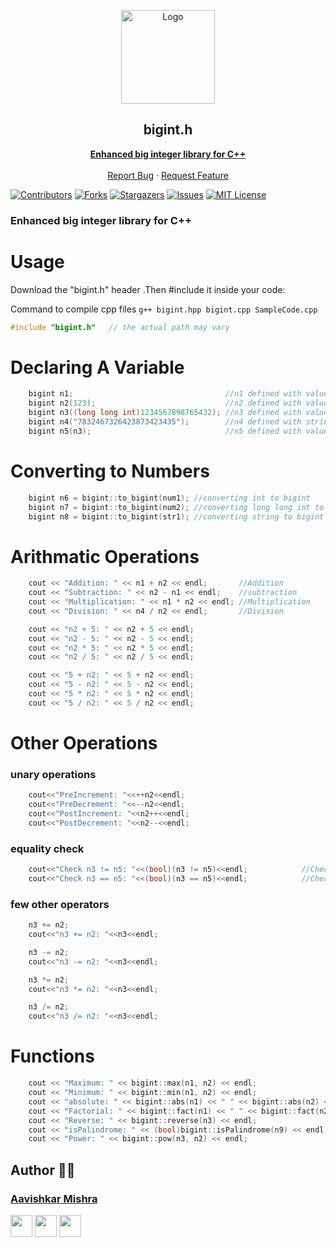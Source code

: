 <p align="center">
  <a href="https://github.com/aavishkarmishra/bigint.h">
    <img src="https://image.flaticon.com/icons/png/512/1159/1159283.png" alt="Logo" width="150">
  </a>

  <h2 align="center"><strong>bigint.h</strong></h2>
  <p align="center">
    <a href="https://github.com/aavishkarmishra/bigint.h/wiki"><strong>Enhanced big integer library for C++</strong></a>
    <br />
    <br />
    <a href="https://github.com/aavishkarmishra/bigint.h/issues">Report Bug</a>
    ·
    <a href="https://github.com/aavishkarmishra/bigint.h/issues">Request Feature</a>
  </p>
</p>

[![Contributors][contributors-shield]][contributors-url]
[![Forks][forks-shield]][forks-url]
[![Stargazers][stars-shield]][stars-url]
[![Issues][issues-shield]][issues-url]
[![MIT License][license-shield]][license-url]

### Enhanced big integer library for C++

# Usage

Download the "bigint.h" header .Then #include it inside your code:

Command to compile cpp files `g++ bigint.hpp bigint.cpp SampleCode.cpp `

```c++
#include "bigint.h"   // the actual path may vary

```

# Declaring A Variable

```c++
    bigint n1;                                  //n1 defined with value 0
    bigint n2(123);                             //n2 defined with value int value
    bigint n3((long long int)1234567898765432); //n3 defined with value long long int value
    bigint n4("7832467326423873423435");        //n4 defined with string value
    bigint n5(n3);                              //n5 defined with values of n3
```

# Converting to Numbers

```c++
    bigint n6 = bigint::to_bigint(num1); //converting int to bigint
    bigint n7 = bigint::to_bigint(num2); //converting long long int to bigint
    bigint n8 = bigint::to_bigint(str1); //converting string to bigint

```

# Arithmatic Operations

```c++
    cout << "Addition: " << n1 + n2 << endl;       //Addition
    cout << "Subtraction: " << n2 - n1 << endl;    //subtraction
    cout << "Multiplication: " << n1 * n2 << endl; //Multiplication
    cout << "Division: " << n4 / n2 << endl;       //Division

    cout << "n2 + 5: " << n2 + 5 << endl;
    cout << "n2 - 5: " << n2 - 5 << endl;
    cout << "n2 * 5: " << n2 * 5 << endl;
    cout << "n2 / 5: " << n2 / 5 << endl;

    cout << "5 + n2: " << 5 + n2 << endl;
    cout << "5 - n2: " << 5 - n2 << endl;
    cout << "5 * n2: " << 5 * n2 << endl;
    cout << "5 / n2: " << 5 / n2 << endl;
```

# Other Operations

### unary operations

```c++
    cout<<"PreIncrement: "<<++n2<<endl;
    cout<<"PreDecrement: "<<--n2<<endl;
    cout<<"PostIncrement: "<<n2++<<endl;
    cout<<"PostDecrement: "<<n2--<<endl;
```

### equality check

```c++
    cout<<"Check n3 != n5: "<<(bool)(n3 != n5)<<endl;            //Checking if value of both are different
    cout<<"Check n3 == n5: "<<(bool)(n3 == n5)<<endl;            //Checking if value of both are same
```

### few other operators

```c++
    n3 += n2;
    cout<<"n3 += n2: "<<n3<<endl;

    n3 -= n2;
    cout<<"n3 -= n2: "<<n3<<endl;

    n3 *= n2;
    cout<<"n3 *= n2: "<<n3<<endl;

    n3 /= n2;
    cout<<"n3 /= n2: "<<n3<<endl;
```

# Functions

```c++
    cout << "Maximum: " << bigint::max(n1, n2) << endl;                           //Maximum of two Numbers
    cout << "Minimum: " << bigint::min(n1, n2) << endl;                           //Minimum of two Numbers
    cout << "absolute: " << bigint::abs(n1) << " " << bigint::abs(n2) << endl;    //Absolute value of a number
    cout << "Factorial: " << bigint::fact(n1) << " " << bigint::fact(n2) << endl; //Factorial of a number
    cout << "Reverse: " << bigint::reverse(n3) << endl;                           //Reverse a number
    cout << "isPalindrome: " << (bool)bigint::isPalindrome(n9) << endl;           //Checking if a number is palindrome
    cout << "Power: " << bigint::pow(n3, n2) << endl;                          //finds int(X) to the power int(Y)
```

## Author 👨‍💻

### [Aavishkar Mishra](https://github.com/aavishkarmishra)

[<img src="https://image.flaticon.com/icons/svg/185/185964.svg" width="35" padding="10">](https://www.linkedin.com/in/aavishkarmishra/)
[<img src="https://www.flaticon.com/svg/static/icons/svg/1312/1312142.svg" width="35" padding="10">](https://www.twitter.com/aavishkarmishra)
[<img src="https://image.flaticon.com/icons/svg/185/185985.svg" width="35" padding="10">](https://www.instagram.com/aavishkar_mishra/)

<!-- MARKDOWN LINKS & IMAGES -->
<!-- https://www.markdownguide.org/basic-syntax/#reference-style-links -->

[contributors-shield]: https://img.shields.io/github/contributors/aavishkarmishra/bigint.h.svg?style=flat-square
[contributors-url]: https://github.com/aavishkarmishra/bigint.h/graphs/contributors
[forks-shield]: https://img.shields.io/github/forks/aavishkarmishra/bigint.h.svg?style=flat-square
[forks-url]: https://github.com/aavishkarmishra/bigint.h/network/members
[stars-shield]: https://img.shields.io/github/stars/aavishkarmishra/bigint.h.svg?style=flat-square
[stars-url]: https://github.com/aavishkarmishra/bigint.h/stargazers
[issues-shield]: https://img.shields.io/github/issues/aavishkarmishra/bigint.h.svg?style=flat-square
[issues-url]: https://github.com/aavishkarmishra/bigint.h/issues
[license-shield]: https://img.shields.io/github/license/aavishkarmishra/bigint.h.svg?style=flat-square
[license-url]: https://github.com/aavishkarmishra/bigint.h/blob/master/LICENSE.txt
[linkedin-shield]: https://img.shields.io/badge/-LinkedIn-black.svg?style=flat-square&logo=linkedin&colorB=555
[linkedin-url]: https://linkedin.com/in/aavishkarmishra
